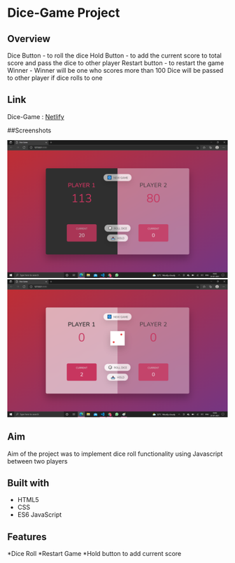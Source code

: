 # Dice-Game Project

## Overview

Dice Button - to roll the dice
Hold Button - to add the current score to total score and pass the dice to other player
Restart button - to restart the game 
Winner - Winner will be one who scores more than 100 
Dice will be passed to other player if dice rolls to one

## Link

Dice-Game : [Netlify](https://dice-game-projects.netlify.app/) 

##Screenshots

![Alt text](/img/screenshots/ss1.png?raw=true)
![Alt text](/img/screenshots/ss2.png?raw=true "When player wins the game")

## Aim

Aim of the project was to implement dice roll functionality using Javascript between two players

## Built with

* HTML5
* CSS
* ES6 JavaScript

## Features

*Dice Roll
*Restart Game
*Hold button to add current score 
